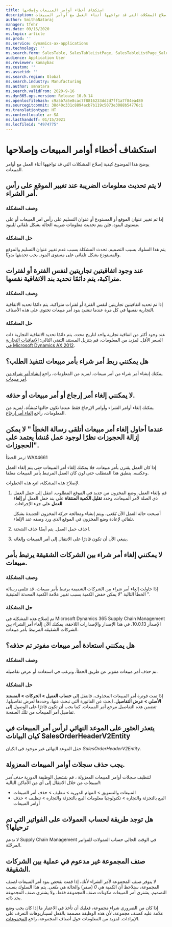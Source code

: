 ```yaml
---
title: استكشاف أخطاء أوامر المبيعات وإصلاحها
description: يوضح هذا الموضوع كيفية إصلاح المشكلات التي قد تواجهها أثناء العمل مع أوامر المبيعات.
author: SmithaNataraj
manager: tfehr
ms.date: 09/16/2020
ms.topic: article
ms.prod: ''
ms.service: dynamics-ax-applications
ms.technology: ''
ms.search.form: SalesTable, SalesTableListPage, SalesTableListPage_SalesCancelOrder
audience: Application User
ms.reviewer: kamaybac
ms.custom: ''
ms.assetid: ''
ms.search.region: Global
ms.search.industry: Manufacturing
ms.author: smnatara
ms.search.validFrom: 2020-9-16
ms.dyn365.ops.version: Release 10.0.14
ms.openlocfilehash: c9a5b7a5e8cac7f8816233dd2d7ff1a7f84ea480
ms.sourcegitcommit: 38d40c331c8894acb7b119c5073e3088b54776c1
ms.translationtype: HT
ms.contentlocale: ar-SA
ms.lasthandoff: 01/15/2021
ms.locfileid: "4974775"
---
```

# <a name="troubleshoot-sales-orders"></a>استكشاف أخطاء أوامر المبيعات وإصلاحها

يوضح هذا الموضوع كيفية إصلاح المشكلات التي قد تواجهها أثناء العمل مع أوامر المبيعات.

## <a name="the-tax-information-isnt-updated-if-i-change-the-location-on-a-sales-order-header"></a>لا يتم تحديث معلومات الضريبة عند تغيير الموقع على رأس أمر الشراء.

### <a name="issue-description"></a>وصف المشكلة

إذا تم تغيير عنوان الموقع أو المستودع أو عنوان التسليم على رأس امر المبيعات أو على مستوى البنود، فلن يتم تحديث معلومات ضريبة الحالة بشكل تلقائي للبنود.

### <a name="issue-resolution"></a>حل المشكلة

يتم هذا السلوك بسبب التصميم. تحدث المشكلة بسبب عدم تغيير عنوان التسليم والموقع والمستودع بشكل تلقائي على مستوى البنود. يجب تحديثها يدويًا.

## <a name="if-there-are-two-trade-agreements-for-the-same-period-or-overlapping-periods-the-same-agreement-line-is-always-selected"></a>عند وجود  اتفاقيتين  تجاريتين لنفس الفترة أو لفترات متراكبة، يتم دائمًا تحديد بند الاتفاقية نفسها.

### <a name="issue-description"></a>وصف المشكلة

إذا تم تحديد اتفاقيتين تجاريتين لنفس الفترة أو لفترات متراكبة، يتم دائمًا تحديد الاتفاقية التجارية نفسها في كل مرة عندما تنشئ بنود أمر مبيعات تحتوي على هذه الأصناف.‬

### <a name="issue-resolution"></a>حل المشكلة

عند وجود أكثر من اتفاقية تجارية واحد لتاريخ محدد، يتم دائمًا تحديد الاتفاقية التجارية ذات السعر الأقل. لمزيد من المعلومات، قم بتنزيل المستند التقني التالي: [الاتفاقيات التجارية في Microsoft Dynamics AX 2012](https://www.axug.com/HigherLogic/System/DownloadDocumentFile.ashx?DocumentFileKey=3396a3a8-1f48-4d85-8cd6-5fa982f62e90).

## <a name="can-i-link-a-purchase-order-to-a-sales-order-to-fulfill-demand"></a>هل يمكنني ربط أمر شراء  بأمر  مبيعات لتنفيذ الطلب؟

يمكنك إنشاء أمر شراء من أمر مبيعات. لمزيد من المعلومات، راجع [إنشاء أمر شراء من أمر مبيعات](tasks/create-purchase-order-sales-order.md).

## <a name="i-cant-cancel-or-delete-a-return-order-or-a-sales-order"></a>لا يمكنني إلغاء أمر إرجاع أو أمر مبيعات أو حذفه.

يمكنك إلغاء أوامر الشراء وأوامر الإرجاع فقط عندما تكون حالتها *مُنشأة*. لمزيد من المعلومات، راجع [إلغاء أمر إرجاع](../service-management/cancel-return-order.md).

## <a name="when-i-try-to-cancel-a-sales-order-i-receive-a-reservations-cannot-be-removed-because-there-is-work-created-which-relies-on-the-reservations-error"></a>عندما أحاول إلغاء أمر مبيعات أتلقى رسالة الخطأ " لا يمكن إزالة الحجوزات نظرًا لوجود عمل مُنشأ يعتمد على الحجوزات".‬

رمز الخطأ: WAX4661

إذا كان العمل يقترن بأمر مبيعات، فلا يمكنك إلغاء أمر المبيعات حتى يتم إلغاء العمل وعكسه. ينطبق هذا المتطلب حتى لون كان العمل المرتبط  بأمر  المبيعات مغلقا.

لإصلاح هذه المشكلة، اتبع هذه الخطوات.

1. قم بإلغاء العمل، وضع المخزون من جديد في الموقع المطلوب. انتقل إلى حمل العمل ذي الصلة لأمر المبيعات، وحدد **تقليل الكمية المنتقاة‬‏‫** على بند حمل العمل أو **إلغاء العمل** على جزء الإجراءات.

    أصبحت حالة العمل الآن *مُلغى*، ويتم إنشاء ومعالجة حركة المخزون الجديدة بشكل تلقائي لإعادة وضع المخزون في الموقع الذي ورد وصفه عند الإلغاء.

2. احذف حمل العمل. يتم أيضًا حذف الشحنة.
3. ينبغي الآن أن تكون قادرًا على الانتقال إلى أمر المبيعات وإلغائه.

## <a name="i-cant-cancel-an-intercompany-purchase-order-that-is-linked-to-a-sales-order"></a>لا يمكنني إلغاء أمر شراء بين الشركات الشقيقة يرتبط بأمر مبيعات.

### <a name="issue-description"></a>وصف المشكلة

إذا حاولت إلغاء أمر شراء بين الشركات الشقيقة يرتبط بأمر مبيعات، قد تتلقى رسالة الخطأ التالية "لا يمكن خفض الكمية بسبب تغيير علامة الكمية المحدثة المتبقية ".

### <a name="issue-resolution"></a>حل المشكلة

تم إصلاح هذه المشكلة في Microsoft Dynamics 365 Supply Chain Management الإصدار 10.0.13. في هذا الإصدار والإصدارات اللاحقة، يمكنك الآن إلغاء أمر الشراء بين الشركات الشقيقة المرتبط بأمر مبيعات.

## <a name="can-i-restore-an-invoiced-sales-order-that-was-deleted"></a>هل يمكنني استعادة أمر مبيعات مفوتر تم حذفه؟

### <a name="issue-description"></a>وصف المشكلة

تم حذف أمر مبيعات مفوتر عن طريق الخطأ، وترغب في استعادته أو عرض تفاصيله.

### <a name="issue-resolution"></a>حل المشكلة

إذا تمت فوترة أمر المبيعات المحذوف، فانتقل إلى **حساب العميل \> الحركات \> المستند الأصلي \> عرض التفاصيل**. ابحث عن الفاتورة التي تبحث عنها، وحددها لعرض تفاصيلها. تتضمن هذه التفاصيل مرجع أمر المبيعات. كما يجب أن تكون قادرًا على الوصول إلى تفاصيل أمر المبيعات من تلك الصفحة.

## <a name="the-deadline-of-a-sales-order-header-cant-be-found-in-the-salesorderheaderv2entity-data-entity"></a>يتعذر العثور على الموعد النهائي لرأس أمر المبيعات في كيان البيانات SalesOrderHeaderV2Entity

حقل الموعد النهائي غير موجود في الكيان *SalesOrderHeaderV2Entity*.

## <a name="i-must-delete-orphaned-sales-order-records"></a>يجب حذف سجلات أوامر المبيعات المعزولة.

لتنظيف سجلات أوامر المبيعات المعزولة ، قم بتشغيل الوظيفة الدورية *حذف أمر المبيعات* من خلال الانتقال إلى أي من الأماكن التالية:

- المبيعات والتسويق \> المهام الدورية \> تنظيف \> حذف أمر المبيعات
- البيع بالتجزئة والتجارة \> تكنولوجيا معلومات البيع بالتجزئة والتجارة \> تنظيف \> حذف أوامر المبيعات

## <a name="is-there-a-way-to-calculate-commissions-on-invoices-that-have-already-been-posted"></a>هل توجد طريقة لحساب العمولات على الفواتير التي تم ترحيلها؟

لا تدعم Supply Chain Management في الوقت الحالي حساب العمولات للفواتير المرحّلة.

## <a name="a-bundle-item-isnt-supported-in-an-intercompany-process"></a>صنف المجموعة غير مدعوم في عملية بين الشركات الشقيقة.

لا يتوفر صنف المجموعة لأمر الشراء لأنك، إذا قمت بفحص بنود أمر المبيعات لصنف المجموعة، ستلاحظ أن الكمية هي *0* (صفر) والحالة هي *ملغى*. يتم هذا السلوك بسبب التصميم. يشتري أمر المبيعات مكونات صنف المجموعة فقط. ولا يشتري صنف المجموعة بحد ذاته.

إذا كان من الضروري شراء مجموعة، فعليك أن تأخذ في الاعتبار ما إذا كان يجب وضع علامة عليه كصنف مجموعة، لأن هذه الوظيفة مصممة بالفعل لسيناريوهات التعرف على الإيرادات. لمزيد من المعلومات حول أصناف المجموعة، راجع [المجموعات](../../finance/accounts-receivable/revenue-recognition-setup.md#bundles).
